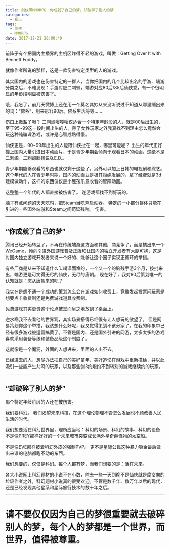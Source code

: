 ```yaml
---
title: 剑侠风MMORPG：你成就了自己的梦，却破碎了别人的梦
categories:
  - 视点
tags:
  - 剑侠
  - MMORPG
date: 2017-12-21 20:00:40
---
```


前阵子有个把国内主播界的主机区炸得不轻的游戏，叫做：Getting Over It with Bennett Foddy。

就像作者所说的那样，这是一款伤害特定类型的人的游戏。

其实国内的游戏也在伤害特定的一群人，当你把国内的几个比较出名的手游、端游分类之后，不难发现：手游对应二刺螈，端游对应80后/85后仙侠党，有一个很明显的年龄段明显被伤害了。

哦，我忘了，前几天微博上还在用一个莫名其妙从来没听说过不知道从哪里蹦出来的词：“佛系”，用来形容90后。佛系生活等等……

伤口上撒盐了哦？ 二刺螈嘤嘤嘤仅适合一个特定年龄段的人，就是00后出生的，至于95~99这一段时间出生的人，除了女性玩家之外我真找不到理由怎么竟然会玩这种纯骗课游戏，或许是心智成熟得慢。

仙侠更是，90~99年出生的人能跟仙侠扯在一起，哪里可能呢？ 出生的年代正好撞上国内大量引进日本动画片，于是青少年期会倾向于观看日本的动画，这绝不是二刺螈。二刺螈脑残说Q.E.D.。

青少年期能够观看的东西也就仅剩于这些了，另外可以加上日韩的电视剧和综艺。这个年代的人在青少年时期，国内的动画业是极其拒绝发展的，拿了经费就是3d建模做动作，这样的东西仅仅是小屁孩乐意收看的智障动画。

这整整一个年代的人都直接被伤害了。 连游戏都找不到好玩的。

脑子有点问题的天天吃鸡，把Steam当吃鸡启动器。 特定的一小部分群体只能在引进的一些国外端游和Steam之间苟延残喘。 伤害。

* * *

**“你成就了自己的梦”**
--------------

腾讯已经开始转型了，不再在传统端游这方面和其他厂商竞争了，而是搞出来一个WeGame，倾向引进外国游戏普及正版和让国内的独立开发者有大腿可抱，这是对国内独立游戏开发者来说一个好的、能够让这个圈子实现正循环的举措。

有些厂商是从来不知道什么叫竭泽而渔的，一个又一个的脑残手游3个月，按批来出，端游更是可笑得无尽的仙侠，无尽的唐朝。 现在好了，我对80后策划唯一的认知就是：您从唐朝来的吧？

我实在是想不通一个成功的策划怎么会在游戏如何收费上，竟敢发起投票问玩家是想要点卡收费制还是免费游戏道具收费制。

免费游戏其实更贵这个论点被堂而皇之地放到了桌面上。

逆水寒我不去看他的世界观，其实场景搭得已经很有让人想玩的欲望了。 但是网易策划你这个举措，我该想什么好呢，我又觉得策划不该分家了。在我的印象中已经有很多游戏被运营搞黄了。不管是国内、还是国外引进的网游，太多太多的游戏喜欢采用装备等级和装备品级这个制度了。

这就像是一个魔洞，外面的人想进来，里面的人出不去。

已经进去的人，想尽办法把自己的美好童年、美好追忆在游戏中重新描绘，并以此吸引一些能产生共鸣的玩家，以及那些剑3约炮约不到转别的游戏继续约的玩家。

* * *

“却破碎了别人的梦”
----------

那个特定年龄阶层的人还在被伤害。

我们要科幻。 我们渴望未来科技，在这个理论物理不管怎么发展也不顾改善人民生活的时代。

我们想要活在科幻世界里，理所应当地：科幻的场景、科幻的故事、科幻的设备 不是像PREY那样好好的一个未来城市突变成长满外星奇葩怪物的太空船。

不是像EVE那样披着科幻外皮的强制PVP。 更不是星际公民这种暴力吸金最后做出来谁的电脑都跑不动的东西。

我们想要的，仅仅是科幻。每个人都有梦，而我们想要的是：活在未来。

各大小说网上科幻题材的小说不在小数，除去一些一天到晚不是仙侠就是腐女向的垃圾作者之外，科幻题材小说真的很受欢迎。不管是数千年、数万年以后的现代，还是已经发现其他星系和星际旅行技术的数十年之后。

* * *

**请不要仅仅因为自己的梦很重要就去破碎别人的梦，每个人的梦都是一个世界，而世界，值得被尊重。**
=================================================